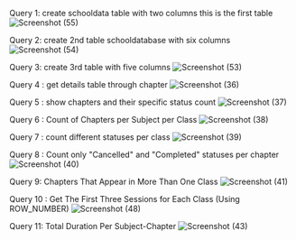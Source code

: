 Query 1: create schooldata table with two columns this is the first table
![Screenshot (55)](https://github.com/user-attachments/assets/9017e894-d1f4-442e-86fa-5a4d15240b00)

Query 2: create 2nd table schooldatabase with six columns
![Screenshot (54)](https://github.com/user-attachments/assets/82413619-7e25-4503-b3e8-0e33700d0a61)

Query 3: create 3rd table with five columns
![Screenshot (53)](https://github.com/user-attachments/assets/0ad8ac3c-e331-4649-9006-4bc3303b4296)

Query 4 : get details table through chapter
![Screenshot (36)](https://github.com/user-attachments/assets/66cba176-7aa1-4411-98ef-e95eed402de1)

Query 5 : show chapters and their specific status count 
![Screenshot (37)](https://github.com/user-attachments/assets/a2d8c125-b6b7-40f5-a788-9dff655b75b3)

Query 6 : Count of Chapters per Subject per Class
![Screenshot (38)](https://github.com/user-attachments/assets/dd468cc5-91d6-4395-b5bf-520c8bd7d56a)

Query 7 : count different statuses per class
 ![Screenshot (39)](https://github.com/user-attachments/assets/b370999a-2b84-4c02-9ffe-8128a6701d77)

Query 8 : Count only "Cancelled" and "Completed" statuses per chapter 
![Screenshot (40)](https://github.com/user-attachments/assets/c34a543c-4b04-449e-bc92-f58da734c5a7)

Query 9:  Chapters That Appear in More Than One Class
![Screenshot (41)](https://github.com/user-attachments/assets/ad57748a-0b92-4e1b-b811-43d6cc6457a0)

Query 10 : Get The First Three Sessions for Each Class (Using ROW_NUMBER)
![Screenshot (48)](https://github.com/user-attachments/assets/9b479529-0f19-4081-b45f-2b064c39a921)

Query 11: Total Duration Per Subject-Chapter
![Screenshot (43)](https://github.com/user-attachments/assets/f1aa77b0-714a-411a-bfad-7ef748f348fb)

